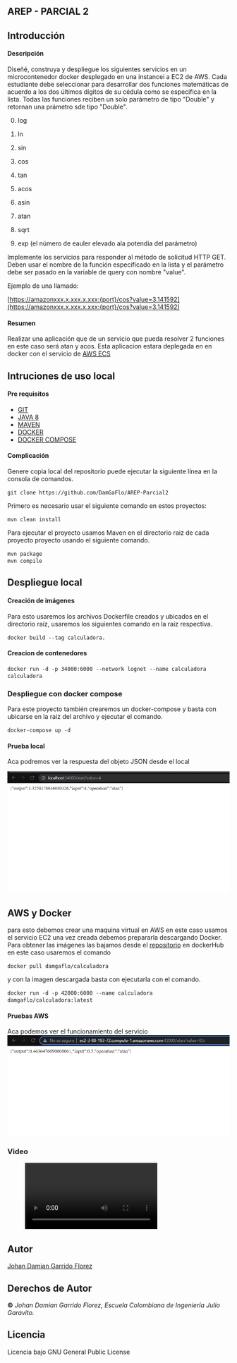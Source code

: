 ##  AREP - PARCIAL 2

## Introducción

#### Descripción 
Diseñé, construya y despliegue los siguientes servicios en un microcontenedor docker desplegado en una instancei a EC2 de AWS. Cada estudiante debe seleccionar para desarrollar dos funciones matemáticas de acuerdo a los dos últimos dígitos de su cédula como se especifica en la lista. Todas las funciones reciben un solo parámetro de tipo "Double" y retornan una prámetro sde tipo "Double".

  

0. log

1. ln

2. sin

3. cos

4. tan

5. acos

6. asin

7. atan

8. sqrt

9. exp (el número de eauler elevado ala potendia del parámetro)

  

  

Implemente los servicios para responder al método de solicitud HTTP GET. Deben usar el nombre de la función especificado en la lista y el parámetro debe ser pasado en la variable de query con nombre "value".

  

  

Ejemplo de una llamado:

  

[https://amazonxxx.x.xxx.x.xxx:{port}/cos?value=3.141592](https://amazonxxx.x.xxx.x.xxx:{port}/cos?value=3.141592)


#### Resumen
Realizar una aplicación que de un servicio que pueda resolver 2 funciones en este caso será atan y acos. Esta aplicacion estara deplegada en en docker con el servicio de [AWS ECS](https://aws.amazon.com/es/ec2/?ec2-whats-new.sort-by=item.additionalFields.postDateTime&ec2-whats-new.sort-order=desc)



## Intruciones de uso local

#### Pre requisitos

* [GIT](https://git-scm.com/book/es/v2/Inicio---Sobre-el-Control-de-Versiones-Instalación-de-Git)
* [JAVA 8](https://www.java.com/es/download/)
* [MAVEN](https://maven.apache.org)
* [DOCKER](https://www.docker.com/)
* [DOCKER COMPOSE](https://docs.docker.com/compose/install/)



#### Complicación

Genere copia local del repositorio puede ejecutar la siguiente línea en la consola de comandos.

    git clone https://github.com/DamGaFlo/AREP-Parcial2

Primero es necesario usar el siguiente comando en estos proyectos:
```
mvn clean install
```
Para ejecutar el proyecto usamos Maven en el directorio raiz de cada proyecto proyecto  usando el siguiente comando.
```
mvn package
mvn compile
```

## Despliegue local

####  Creación de imágenes
Para esto usaremos los archivos Dockerfile creados y ubicados en el directorio raíz, usaremos los siguientes comando en la raíz respectiva.
```
docker build --tag calculadora.

```
#### Creacion de contenedores
```
docker run -d -p 34000:6000 --network lognet --name calculadora calculadora 

```
### Despliegue con docker compose
Para este proyecto también crearemos un docker-compose y basta con ubicarse en la raiz del archivo y ejecutar el comando.
```
docker-compose up -d
```


#### Prueba local

Aca podremos ver la respuesta del objeto JSON desde el local 

![localhost](/img/local.png)

## AWS y Docker

para esto debemos crear una maquina virtual en AWS en este caso usamos el servicio EC2 una vez creada debemos prepararla descargando Docker.
Para obtener las imágenes las bajamos desde el [repositorio](https://hub.docker.com/r/damgaflo/calculadora) en dockerHub en este caso usaremos el comando

```
docker pull damgaflo/calculadora

``` 
y con la imagen descargada basta con ejecutarla con el comando.

```
docker run -d -p 42000:6000 --name calculadora damgaflo/calculadora:latest
```

#### Pruebas AWS

Aca podemos ver el funcionamiento del servicio
![input](/img/funcionamiento.png)


### Video

<figure class="video_container">
  <video controls="true" allowfullscreen="true">
    <source src="/img/test.mp4" type="video/mp4">
  </video>
</figure>



## Autor
[Johan Damian Garrido Florez](https://github.com/DamGaFlo)
## Derechos de Autor
**©** _Johan Damian Garrido Florez, Escuela Colombiana de Ingeniería Julio Garavito._
## Licencia
Licencia bajo  GNU General Public License